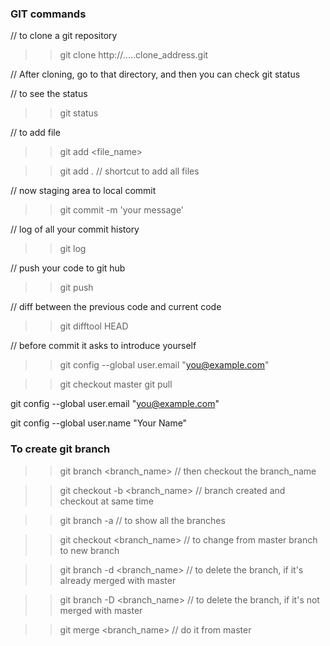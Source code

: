 ### GIT commands

// to clone a git repository

>> git clone http://.....clone_address.git


// After cloning, go to that directory, and then you can check git status

// to see the status

>> git status

// to add file <add file to staging area>
  
>> git add <file_name>

>> git add .      // shortcut to add all files


// now staging area to local commit
>> git commit -m 'your message'

// log of all your commit history
>> git log

// push your code to git hub
>> git push

// diff between the previous code and current code
>> git difftool HEAD

// before commit it asks to introduce yourself
>> git config --global user.email "you@example.com"

>> git checkout master
>> git pull



git config --global user.email "you@example.com"
  
git config --global user.name "Your Name"


### To create git branch
>> git branch <branch_name>      // then checkout the branch_name

>> git checkout -b <branch_name>   // branch created and checkout at same time

>> git branch -a     // to show all the branches

>> git checkout <branch_name>     // to change from master branch to new branch

>> git branch -d <branch_name>    // to delete the branch, if it's already merged with master

>> git branch -D <branch_name>    // to delete the branch, if it's not merged with master

>> git merge <branch_name>    // do it from master
